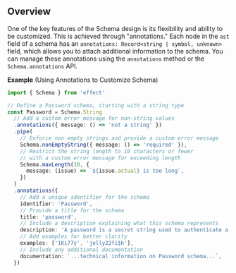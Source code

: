 ## Overview

One of the key features of the Schema design is its flexibility and ability to be customized.
This is achieved through "annotations."
Each node in the `ast` field of a schema has an `annotations: Record<string | symbol, unknown>` field,
which allows you to attach additional information to the schema.
You can manage these annotations using the `annotations` method or the `Schema.annotations` API.

**Example** (Using Annotations to Customize Schema)

```ts twoslash
import { Schema } from 'effect'

// Define a Password schema, starting with a string type
const Password = Schema.String
  // Add a custom error message for non-string values
  .annotations({ message: () => 'not a string' })
  .pipe(
    // Enforce non-empty strings and provide a custom error message
    Schema.nonEmptyString({ message: () => 'required' }),
    // Restrict the string length to 10 characters or fewer
    // with a custom error message for exceeding length
    Schema.maxLength(10, {
      message: (issue) => `${issue.actual} is too long`,
    })
  )
  .annotations({
    // Add a unique identifier for the schema
    identifier: 'Password',
    // Provide a title for the schema
    title: 'password',
    // Include a description explaining what this schema represents
    description: 'A password is a secret string used to authenticate a user',
    // Add examples for better clarity
    examples: ['1Ki77y', 'jelly22fi$h'],
    // Include any additional documentation
    documentation: `...technical information on Password schema...`,
  })
```
